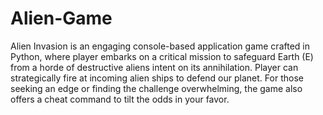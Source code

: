 # Alien-Game
Alien Invasion is an engaging console-based application game crafted in Python, where player embarks on a critical mission to safeguard Earth (E) from a horde of destructive aliens intent on its annihilation. Player can strategically fire at incoming alien ships to defend our planet. For those seeking an edge or finding the challenge overwhelming, the game also offers a cheat command to tilt the odds in your favor.
